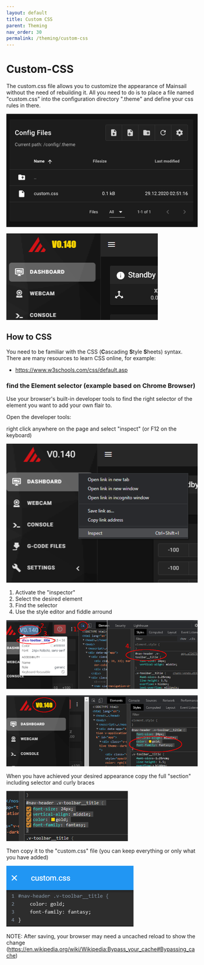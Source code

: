 ```yaml
---
layout: default
title: Custom CSS
parent: Theming
nav_order: 30
permalink: /theming/custom-css
---
```


# Custom-CSS 

The custom.css file allows you to customize the appearance of Mainsail
without the need of rebuilding it. All you need to do is to place a file
named "custom.css" into the configuration directory ".theme" and define
your css rules in there.

![file-screenshot](../assets/img/customizing/screenshot-custom-css.png "custom.css file")

![example result](../assets/img/customizing/screenshot-custom-css-example-result.png "custom.css result")


## How to CSS

You need to be familiar with the CSS (**C**ascading **S**tyle **S**heets) syntax.
There are many resources to learn CSS online, for example:
- https://www.w3schools.com/css/default.asp

### find the Element selector (example based on Chrome Browser)

Use your browser's built-in developer tools to find the right selector of the element you want to add your own flair to.

Open the developer tools:

right click anywhere on the page and select "inspect" (or F12 on the keyboard)

![open dev-tools](../assets/img/customizing/screenshot-custom-css-inspect.png "open dev-tools")

1. Activate the "inspector" 
2. Select the desired element
3. Find the selector
4. Use the style editor and fiddle arround 

![find element](../assets/img/customizing/screenshot-custom-css-find-element.png "find the right element")

![fiddle](../assets/img/customizing/screenshot-custom-css-fiddle.png "fiddle")

When you have achieved your desired appearance copy the full "section" including selector and curly braces

![fiddle 2](../assets/img/customizing/screenshot-custom-css-fiddle-2.png "fiddle 2")

Then copy it to the "custom.css" file (you can keep everything or only what you have added)

![example](../assets/img/customizing/screenshot-custom-css-example.png "custom.css example")

NOTE: After saving, your browser may need a uncached reload to show the change (https://en.wikipedia.org/wiki/Wikipedia:Bypass_your_cache#Bypassing_cache)
